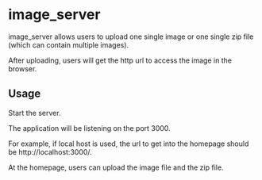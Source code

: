 # image_server

image_server allows users to upload one single image
or one single zip file (which can contain multiple images).

After uploading, users will get the http url to access the image
in the browser.

## Usage

Start the server.

The application will be listening on the port 3000.

For example, if local host is used, the url to get into the
homepage should be http://localhost:3000/.

At the homepage, users can upload the image file and the zip file.
